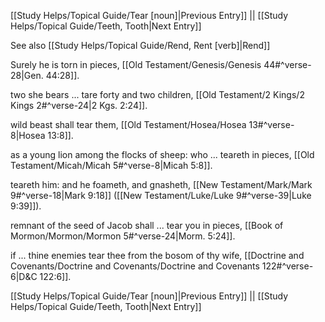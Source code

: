 [[Study Helps/Topical Guide/Tear [noun]|Previous Entry]]  ||  [[Study Helps/Topical Guide/Teeth, Tooth|Next Entry]]

 See also [[Study Helps/Topical Guide/Rend, Rent [verb]|Rend]]

 Surely he is torn in pieces, [[Old Testament/Genesis/Genesis 44#^verse-28|Gen. 44:28]].

 two she bears ... tare forty and two children, [[Old Testament/2 Kings/2 Kings 2#^verse-24|2 Kgs. 2:24]].

 wild beast shall tear them, [[Old Testament/Hosea/Hosea 13#^verse-8|Hosea 13:8]].

 as a young lion among the flocks of sheep: who ... teareth in pieces, [[Old Testament/Micah/Micah 5#^verse-8|Micah 5:8]].

 teareth him: and he foameth, and gnasheth, [[New Testament/Mark/Mark 9#^verse-18|Mark 9:18]] ([[New Testament/Luke/Luke 9#^verse-39|Luke 9:39]]).

 remnant of the seed of Jacob shall ... tear you in pieces, [[Book of Mormon/Mormon/Mormon 5#^verse-24|Morm. 5:24]].

 if ... thine enemies tear thee from the bosom of thy wife, [[Doctrine and Covenants/Doctrine and Covenants/Doctrine and Covenants 122#^verse-6|D&C 122:6]].

[[Study Helps/Topical Guide/Tear [noun]|Previous Entry]]  ||  [[Study Helps/Topical Guide/Teeth, Tooth|Next Entry]]